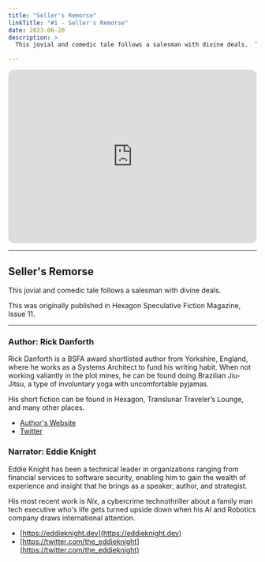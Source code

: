```yaml
---
title: "Seller's Remorse"
linkTitle: "#1 - Seller's Remorse"
date: 2023-06-20
description: > 
  This jovial and comedic tale follows a salesman with divine deals.  This was originally published in Hexagon Speculative Fiction Magazine, Issue 11. 

---
```


<iframe style="border-radius:12px" src="https://open.spotify.com/embed/episode/7nVojmIyZyVaqZriWZh5de?utm_source=generator" width="100%" height="352" frameBorder="0" allowfullscreen="" allow="autoplay; clipboard-write; encrypted-media; fullscreen; picture-in-picture" loading="lazy"></iframe>

---

## Seller's Remorse

This jovial and comedic tale follows a salesman with divine deals. 

This was originally published in Hexagon Speculative Fiction Magazine, Issue 11. 

---

### Author: Rick Danforth

Rick Danforth is a BSFA award shortlisted author from Yorkshire, England, where he works as a Systems Architect to fund his writing habit. When not working valiantly in the plot mines, he can be found doing Brazilian Jiu-Jitsu, a type of involuntary yoga with uncomfortable pyjamas.

His short fiction can be found in Hexagon, Translunar Traveler’s Lounge, and many other places.

- ⁠[Author's Website](//https://rickdanforth.com⁠)
- [Twitter](//https://twitter.com/Rick_and_Write⁠)

### Narrator: Eddie Knight

Eddie Knight has been a technical leader in organizations ranging from financial services to software security, enabling him to gain the wealth of experience and insight that he brings as a speaker, author, and strategist.

His most recent work is _Nix_, a cybercrime technothriller about a family man tech executive who's life gets turned upside down when his AI and Robotics company draws international attention.

- [⁠https://eddieknight.dev⁠](⁠https://eddieknight.dev⁠)
- [⁠https://twitter.com/the_eddieknight⁠](⁠https://twitter.com/the_eddieknight⁠) 
